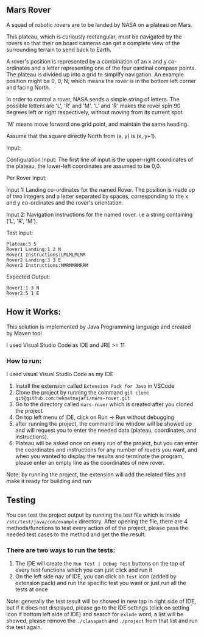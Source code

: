 ## Mars Rover

A squad of robotic rovers are to be landed by NASA on a plateau on Mars.

This plateau, which is curiously rectangular, must be navigated by the rovers so that their on board cameras can get a complete view of the surrounding terrain to send back to Earth.

A rover's position is represented by a combination of an x and y co-ordinates and a letter representing one of the four cardinal compass points. The plateau is divided up into a grid to simplify navigation. An example position might be 0, 0, N, which means the rover is in the bottom left corner and facing North.

In order to control a rover, NASA sends a simple string of letters. The possible letters are 'L', 'R' and 'M'. 'L' and 'R' makes the rover spin 90 degrees left or right respectively, without moving from its current spot.

'M' means move forward one grid point, and maintain the same heading.

Assume that the square directly North from (x, y) is (x, y+1).

Input:

Configuration Input: The first line of input is the upper-right coordinates of the plateau, the lower-left coordinates are assumed to be 0,0.

Per Rover Input:

Input 1: Landing co-ordinates for the named Rover. The position is made up of two integers and a letter separated by spaces, corresponding to the x and y co-ordinates and the rover's orientation.

Input 2: Navigation instructions for the named rover. i.e a string containing ('L', 'R', 'M').

Test Input:
```
Plateau:5 5
Rover1 Landing:1 2 N
Rover1 Instructions:LMLMLMLMM
Rover2 Landing:3 3 E
Rover2 Instructions:MMRMMRMRRM
```

Expected Output:
```
Rover1:1 3 N
Rover2:5 1 E
```

## How it Works:

This solution is implemented by Java Programming language and created by Maven tool

I used Visual Studio Code as IDE and JRE >= 11

### How to run:

I used visual Visual Studio Code as my IDE
1. Install the extension called ```Extension Pack for Java``` in VSCode
2. Clone the project by running the command ```git clone git@github.com:hekmatnajafi/mars-rover.git```
4. Go to the directory called ```mars-rover``` which is created after you cloned the project
5. On top left menu of IDE, click on Run -> Run without debugging
6. after running the project, the command line window will be showed up and will request you to enter the needed data (plateau, coordinates, and instructions).
7. Plateau will be asked once on every run of the project, but you can enter the coordinates and instructions for any number of rovers you want, and when you wanted to display the results and terminate the program, please enter an empty line as the coordinates of new rover. 

Note: by running the project, the extension will add the related files and make it ready for building and run


## Testing
You can test the project output by running the test file which is inside ```/stc/test/java/com/example``` directory.
After opening the file, there are 4 methods/functions to test every action of of the project, please pass the needed test cases to the method and get the the result.

### There are two ways to run the tests:
1. The IDE will create the ```Run Test | Debug Test``` buttons on the top of every test functions which you can just click and run it
2. On the left side nav of IDE, you can click on ```Test``` icon (added by extension pack) and run the specific test you want or just run all the tests at once

Note: generally the test result will be showed in new tap in right side of IDE, but if it does not displayed, please go to the IDE settings (click on setting icon if bottom left side of IDE) and search for ```exlude``` word, a list will be showed, please remove the ```./classpath``` and ```./project``` from that list and run the test again.
